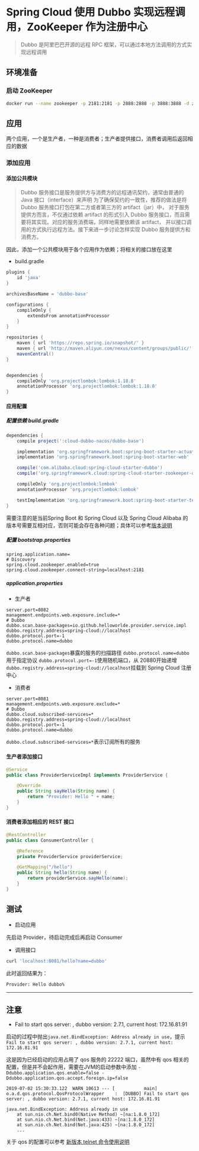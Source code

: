 # Spring Cloud 使用 Dubbo 实现远程调用，ZooKeeper 作为注册中心

> Dubbo 是阿里巴巴开源的远程 RPC 框架，可以通过本地方法调用的方式实现远程调用

## 环境准备

### 启动 ZooKeeper

```bash
docker run --name zookeeper -p 2181:2181 -p 2888:2888 -p 3888:3888 -d zookeeper
```

## 应用 

两个应用，一个是生产者，一种是消费者；生产者提供接口，消费者调用后返回相应的数据

### 添加应用

#### 添加公共模块

> Dubbo 服务接口是服务提供方与消费方的远程通讯契约，通常由普通的 Java 接口（interface）来声明
> 为了确保契约的一致性，推荐的做法是将 Dubbo 服务接口打包在第二方或者第三方的 artifact（jar）中， 对于服务提供方而言，不仅通过依赖 artifact 的形式引入 Dubbo 服务接口，而且需要将其实现。对应的服务消费端，同样地需要依赖该 artifact， 并以接口调用的方式执行远程方法。接下来进一步讨论怎样实现 Dubbo 服务提供方和消费方。

因此，添加一个公共模块用于各个应用作为依赖；将相关的接口放在这里

- build.gradle 

```groovy
plugins {
    id 'java'
}

archivesBaseName = 'dubbo-base'

configurations {
    compileOnly {
        extendsFrom annotationProcessor
    }
}

repositories {
    maven { url 'https://repo.spring.io/snapshot/' }
    maven { url 'http://maven.aliyun.com/nexus/content/groups/public/' }
    mavenCentral()
}


dependencies {
    compileOnly 'org.projectlombok:lombok:1.18.8'
    annotationProcessor 'org.projectlombok:lombok:1.18.8'
}
```

#### 应用配置

##### 配置依赖 build.gradle 

```groovy
dependencies {
    compile project(':cloud-dubbo-nacos/dubbo-base')

    implementation 'org.springframework.boot:spring-boot-starter-actuator'
    implementation 'org.springframework.boot:spring-boot-starter-web'

    compile('com.alibaba.cloud:spring-cloud-starter-dubbo')
    compile('org.springframework.cloud:spring-cloud-starter-zookeeper-discovery')

    compileOnly 'org.projectlombok:lombok'
    annotationProcessor 'org.projectlombok:lombok'

    testImplementation 'org.springframework.boot:spring-boot-starter-test'
}
```

需要注意的是当前Spring Boot 和 Spring Cloud 以及 Spring Cloud Alibaba 的版本号需要互相对应，否则可能会存在各种问题；具体可以参考[版本说明](https://github.com/spring-cloud-incubator/spring-cloud-alibaba/wiki/%E7%89%88%E6%9C%AC%E8%AF%B4%E6%98%8E)

##### 配置 bootstrap.properties

```properties
spring.application.name=
# Discovery
spring.cloud.zookeeper.enabled=true
spring.cloud.zookeeper.connect-string=localhost:2181
```

##### application.properties

- 生产者

```properties
server.port=8082
management.endpoints.web.exposure.include=*
# Dubbo
dubbo.scan.base-packages=io.github.helloworlde.provider.service.impl
dubbo.registry.address=spring-cloud://localhost
dubbo.protocol.port=-1
dubbo.protocol.name=dubbo
```

`dubbo.scan.base-packages`暴露的服务的扫描路径
`dubbo.protocol.name=dubbo`用于指定协议
`dubbo.protocol.port=-1`使用随机端口，从 20880开始递增
`dubbo.registry.address=spring-cloud://localhost`挂载到 Spring Cloud 注册中心

- 消费者

```properties
server.port=8081
management.endpoints.web.exposure.exclude=*
# Dubbo
dubbo.cloud.subscribed-services=*
dubbo.registry.address=spring-cloud://localhost
dubbo.protocol.port=-1
dubbo.protocol.name=dubbo
```

`dubbo.cloud.subscribed-services=*`表示订阅所有的服务


#### 生产者添加接口

```java
@Service
public class ProviderServiceImpl implements ProviderService {

    @Override
    public String sayHello(String name) {
        return "Provider: Hello " + name;
    }
}
```

#### 消费者添加相应的 REST 接口

```java
@RestController
public class ConsumerController {

    @Reference
    private ProviderService providerService;

    @GetMapping("/hello")
    public String hello(String name) {
        return providerService.sayHello(name);
    }
}
```


## 测试

- 启动应用

先启动 Provider，待启动完成后再启动 Consumer


- 调用接口

```bash
curl 'localhost:8081/hello?name=dubbo'
```

此时返回结果为：

```bash
Provider: Hello dubbo%
```

----------

## 注意 

-  Fail to start qos server: , dubbo version: 2.7.1, current host: 172.16.81.91

启动的过程中抛出`java.net.BindException: Address already in use`，提示`Fail to start qos server: , dubbo version: 2.7.1, current host: 172.16.81.91`

这是因为已经启动的应用占用了 qos 服务的 22222 端口，虽然中有 qos 相关的配置，但是并不会起作用，需要在JVM的启动参数中添加 `-Ddubbo.application.qos.enable=false -Ddubbo.application.qos.accept.foreign.ip=false`

```
2019-07-02 15:30:33.122  WARN 10613 --- [           main] o.a.d.qos.protocol.QosProtocolWrapper    :  [DUBBO] Fail to start qos server: , dubbo version: 2.7.1, current host: 172.16.81.91

java.net.BindException: Address already in use
	at sun.nio.ch.Net.bind0(Native Method) ~[na:1.8.0_172]
	at sun.nio.ch.Net.bind(Net.java:433) ~[na:1.8.0_172]
	at sun.nio.ch.Net.bind(Net.java:425) ~[na:1.8.0_172]
	...
```

关于 qos 的配置可以参考 [新版本 telnet 命令使用说明](http://dubbo.apache.org/zh-cn/docs/user/references/qos.html)